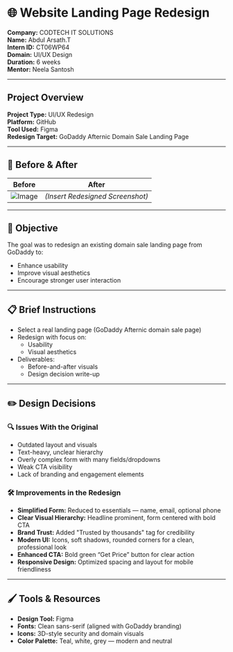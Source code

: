 # 🌐 Website Landing Page Redesign  
**Company:** CODTECH IT SOLUTIONS  
**Name:** Abdul Arsath.T  
**Intern ID:** CT06WP64  
**Domain:** UI/UX Design  
**Duration:** 6 weeks  
**Mentor:** Neela Santosh  

---

## Project Overview  
**Project Type:** UI/UX Redesign  
**Platform:** GitHub  
**Tool Used:** Figma  
**Redesign Target:** GoDaddy Afternic Domain Sale Landing Page  

---

## 📸 Before & After  
| Before | After |  
|--------|-------|  
| ![Image](https://github.com/user-attachments/assets/ec543499-72e2-413d-a58c-16b2db93f11a)| *(Insert Redesigned Screenshot)* |  

---

## 🎯 Objective  
The goal was to redesign an existing domain sale landing page from GoDaddy to:  
- Enhance usability  
- Improve visual aesthetics  
- Encourage stronger user interaction  

---

## 📋 Brief Instructions  
- Select a real landing page (GoDaddy Afternic domain sale page)  
- Redesign with focus on:  
  - Usability  
  - Visual aesthetics  
- Deliverables:  
  - Before-and-after visuals  
  - Design decision write-up  

---

## ✏️ Design Decisions  

### 🔍 Issues With the Original  
- Outdated layout and visuals  
- Text-heavy, unclear hierarchy  
- Overly complex form with many fields/dropdowns  
- Weak CTA visibility  
- Lack of branding and engagement elements  

### 🛠️ Improvements in the Redesign  
- **Simplified Form:** Reduced to essentials — name, email, optional phone  
- **Clear Visual Hierarchy:** Headline prominent, form centered with bold CTA  
- **Brand Trust:** Added "Trusted by thousands" tag for credibility  
- **Modern UI:** Icons, soft shadows, rounded corners for a clean, professional look  
- **Enhanced CTA:** Bold green “Get Price” button for clear action  
- **Responsive Design:** Optimized spacing and layout for mobile friendliness  

---

## 🖌️ Tools & Resources  
- **Design Tool:** Figma  
- **Fonts:** Clean sans-serif (aligned with GoDaddy branding)  
- **Icons:** 3D-style security and domain visuals  
- **Color Palette:** Teal, white, grey — modern and neutral  
